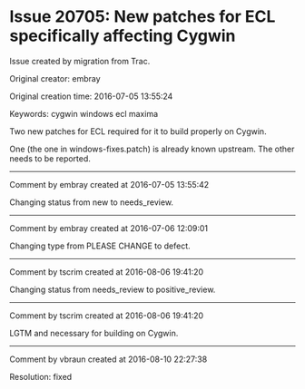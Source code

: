 # Issue 20705: New patches for ECL specifically affecting Cygwin

Issue created by migration from Trac.

Original creator: embray

Original creation time: 2016-07-05 13:55:24

Keywords: cygwin windows ecl maxima

Two new patches for ECL required for it to build properly on Cygwin.

One (the one in windows-fixes.patch) is already known upstream.  The other needs to be reported.


---

Comment by embray created at 2016-07-05 13:55:42

Changing status from new to needs_review.


---

Comment by embray created at 2016-07-06 12:09:01

Changing type from PLEASE CHANGE to defect.


---

Comment by tscrim created at 2016-08-06 19:41:20

Changing status from needs_review to positive_review.


---

Comment by tscrim created at 2016-08-06 19:41:20

LGTM and necessary for building on Cygwin.


---

Comment by vbraun created at 2016-08-10 22:27:38

Resolution: fixed
